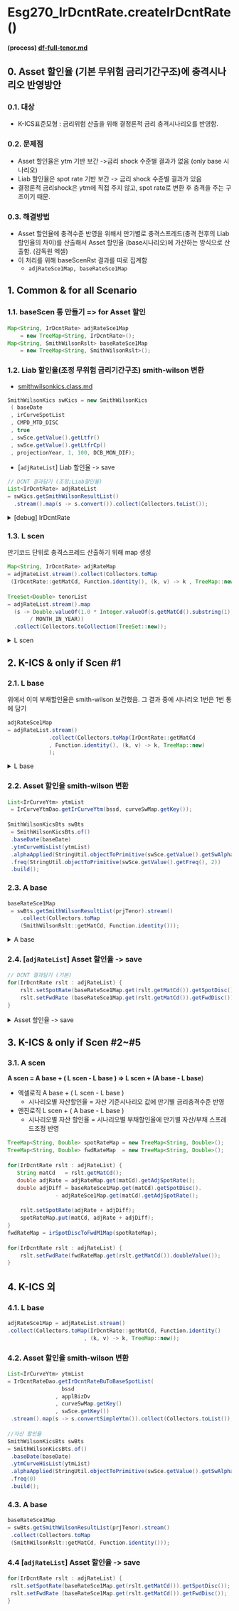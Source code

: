 # Esg270\_IrDcntRate.createIrDcntRate()

#### (process) [df-full-tenor.md](../../../../biz-logic/esg-process/2.-adjusted-risk-free-term-structure/bottom-up-discount-rate/df-full-tenor.md "mention")

## &#x20;0. Asset 할인율 (기본 무위험 금리기간구조)에 충격시나리오 반영방안&#x20;

### 0.1. 대상

* K-ICS표준모형 : 금리위험 산출을 위해 결정론적 금리 충격시나리오를 반영함.&#x20;

### 0.2. 문제점&#x20;

* Asset 할인율은 ytm 기반 보간 ->금리 shock 수준별 결과가 없음 (only base 시나리오)&#x20;
* Liab 할인율은  spot rate 기반 보간 -> 금리 shock 수준별 결과가 있음
* 결정론적 금리shock은 ytm에 직접 주지 않고, spot rate로 변환 후 충격을 주는 구조이기 때문.&#x20;

### 0.3. 해결방법

* Asset 할인율에 충격수준 반영을 위해서 만기별로 충격스프레드(충격 전후의 Liab 할인율의 차이)를 산출해서 Asset 할인율 (base시나리오)에 가산하는 방식으로 산출함. (감독원 엑셀)
* 이 처리를 위해 baseScenRst 결과를 따로 집계함
  * &#x20;`adjRateSce1Map, baseRateSce1Map`



## 1. Common &  for all Scenario

### 1.1. baseScen 통 만들기 => for Asset 할인

```java
Map<String, IrDcntRate> adjRateSce1Map       
    = new TreeMap<String, IrDcntRate>();
Map<String, SmithWilsonRslt> baseRateSce1Map 
    = new TreeMap<String, SmithWilsonRslt>(); 
```

### 1.2. Liab 할인율(조정 무위험 금리기간구조) smith-wilson 변환

* [smithwilsonkics.class.md](../../../../biz-logic/interest-rate-model/smith-wilson-method/with-zero-coupon-bonds/smithwilsonkics.class.md "mention")

```java
SmithWilsonKics swKics = new SmithWilsonKics
 ( baseDate
 , irCurveSpotList
 , CMPD_MTD_DISC
 , true
 , swSce.getValue().getLtfr()
 , swSce.getValue().getLtfrCp()
 , projectionYear, 1, 100, DCB_MON_DIF);
```

* \[`adjRateList`] Liab 할인율 -> save&#x20;

```java
// DCNT 결과담기 (조정;Liab할인율)
List<IrDcntRate> adjRateList 
= swKics.getSmithWilsonResultList()
  .stream().map(s -> s.convert()).collect(Collectors.toList());
```

<details>

<summary>[debug] IrDcntRate </summary>

* 아직 부채할인율(조정무위험금리커브)만 담아서 자산할인율(기본무위험금리커브)항목(spotRate, fwdRate)은 null임&#x20;
*

    <figure><img src="../../../../.gitbook/assets/image (41).png" alt=""><figcaption></figcaption></figure>

</details>



### 1.3. L scen

만기코드 단위로 충격스프레드 산출하기 위해 map 생성

```java
Map<String, IrDcntRate> adjRateMap 
= adjRateList.stream().collect(Collectors.toMap
 (IrDcntRate::getMatCd, Function.identity(), (k, v) -> k , TreeMap::new));

TreeSet<Double> tenorList 
= adjRateList.stream().map
  (s -> Double.valueOf(1.0 * Integer.valueOf(s.getMatCd().substring(1)) 
       / MONTH_IN_YEAR))
  .collect(Collectors.toCollection(TreeSet::new)); 
```

<details>

<summary>L scen</summary>

*

    <figure><img src="../../../../.gitbook/assets/image (78).png" alt=""><figcaption></figcaption></figure>

</details>



## 2. K-ICS &  only if Scen #1

### 2.1.  L base

위에서 이미 부채할인율은 smith-wilson 보간했음. 그 결과 중에 시나리오 1번은 1번 통에 담기 &#x20;

```java
adjRateSce1Map 
= adjRateList.stream()
             .collect(Collectors.toMap(IrDcntRate::getMatCd
             , Function.identity(), (k, v) -> k, TreeMap::new)
             );
```

<details>

<summary>L base</summary>

*

    <figure><img src="../../../../.gitbook/assets/image (6).png" alt=""><figcaption></figcaption></figure>

</details>

### 2.2. Asset 할인율 smith-wilson 변환

```java
List<IrCurveYtm> ytmList 
 = IrCurveYtmDao.getIrCurveYtm(bssd, curveSwMap.getKey());	

SmithWilsonKicsBts swBts 
 = SmithWilsonKicsBts.of()
 .baseDate(baseDate)					
 .ytmCurveHisList(ytmList)
 .alphaApplied(StringUtil.objectToPrimitive(swSce.getValue().getSwAlphaYtm(), 0.1))
 .freq(StringUtil.objectToPrimitive(swSce.getValue().getFreq(), 2))
 .build();
```

### 2.3.  A base

```java
baseRateSce1Map 
 = swBts.getSmithWilsonResultList(prjTenor).stream()
	.collect(Collectors.toMap
	(SmithWilsonRslt::getMatCd, Function.identity()));
```

<details>

<summary> A base</summary>

*

    <figure><img src="../../../../.gitbook/assets/image (81).png" alt=""><figcaption></figcaption></figure>

</details>

### 2.4. \[`adjRateList`] Asset 할인율 -> save&#x20;

```java
// DCNT 결과담기 (기본)  
for(IrDcntRate rslt : adjRateList) {
    rslt.setSpotRate(baseRateSce1Map.get(rslt.getMatCd()).getSpotDisc());
    rslt.setFwdRate (baseRateSce1Map.get(rslt.getMatCd()).getFwdDisc());
}
```

<details>

<summary>Asset 할인율 -> save </summary>

*

    <figure><img src="../../../../.gitbook/assets/image (31).png" alt=""><figcaption></figcaption></figure>
*

    <figure><img src="../../../../.gitbook/assets/image (30).png" alt=""><figcaption></figcaption></figure>

</details>



## 3. K-ICS &  only if Scen #2\~#5

### 3.1. A scen&#x20;

**A scen  =  A base + ( L scen - L base )  =>  L scen + (A base - L base**)

* 엑셀로직  A base + ( L scen - L base ) &#x20;
  * 시나리오별 자산할인율 = 자산 기준시나리오 값에 만기별 금리충격수준 반영
* 엔진로직  L scen + ( A base - L base )
  * 시나리오별 자산 할인율 = 시나리오별 부채할인율에 만기별 자산/부채 스프레드조정 반영

```java
TreeMap<String, Double> spotRateMap = new TreeMap<String, Double>();
TreeMap<String, Double> fwdRateMap  = new TreeMap<String, Double>();

for(IrDcntRate rslt : adjRateList) {
   String matCd   = rslt.getMatCd();
   double adjRate = adjRateMap.get(matCd).getAdjSpotRate();
   double adjDiff = baseRateSce1Map.get(matCd).getSpotDisc(). 
         	   - adjRateSce1Map.get(matCd).getAdjSpotRate();
	
	rslt.setSpotRate(adjRate + adjDiff);	
	spotRateMap.put(matCd, adjRate + adjDiff);
}					
fwdRateMap = irSpotDiscToFwdM1Map(spotRateMap);

for(IrDcntRate rslt : adjRateList) {
	rslt.setFwdRate(fwdRateMap.get(rslt.getMatCd()).doubleValue());
}
```



## 4.  K-ICS 외&#x20;

### 4.1. L base

```java
adjRateSce1Map = adjRateList.stream()
.collect(Collectors.toMap(IrDcntRate::getMatCd, Function.identity()
                        , (k, v) -> k, TreeMap::new));
```



### 4.2. Asset 할인율 smith-wilson 변환

```java
List<IrCurveYtm> ytmList 
= IrDcntRateDao.getIrDcntRateBuToBaseSpotList(
                 bssd
               , applBizDv
               , curveSwMap.getKey()
               , swSce.getKey())
 .stream().map(s -> s.convertSimpleYtm()).collect(Collectors.toList());	

//자산 할인율 
SmithWilsonKicsBts swBts 
= SmithWilsonKicsBts.of()
 .baseDate(baseDate)
 .ytmCurveHisList(ytmList)
 .alphaApplied(StringUtil.objectToPrimitive(swSce.getValue().getSwAlphaYtm(), 0.1))
 .freq(0)
 .build();
```



### 4.3. A base

```java
baseRateSce1Map 
= swBts.getSmithWilsonResultList(prjTenor).stream()
 .collect(Collectors.toMap
 (SmithWilsonRslt::getMatCd, Function.identity()));		
```



### 4.4 \[`adjRateList`] Asset 할인율 -> save

```java
for(IrDcntRate rslt : adjRateList) {						
 rslt.setSpotRate(baseRateSce1Map.get(rslt.getMatCd()).getSpotDisc());
 rslt.setFwdRate (baseRateSce1Map.get(rslt.getMatCd()).getFwdDisc());
}		
```





